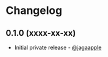 # Changelog
## 0.1.0 (xxxx-xx-xx)
- Initial private release - [@jagaapple](https://github.com/jagaapple)
